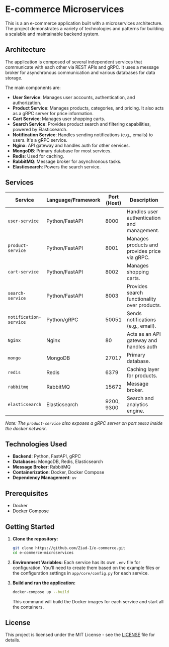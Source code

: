 # E-commerce Microservices

This is a an e-commerce application built with a microservices architecture. The project demonstrates a variety of technologies and patterns for building a scalable and maintainable backend system.

## Architecture

The application is composed of several independent services that communicate with each other via REST APIs and gRPC. It uses a message broker for asynchronous communication and various databases for data storage.

The main components are:
- **User Service**: Manages user accounts, authentication, and authorization.
- **Product Service**: Manages products, categories, and pricing. It also acts as a gRPC server for price information.
- **Cart Service**: Manages user shopping carts.
- **Search Service**: Provides product search and filtering capabilities, powered by Elasticsearch.
- **Notification Service**: Handles sending notifications (e.g., emails) to users. It's a gRPC service.
- **Nginx**: API gateway and handles auth for other services.
- **MongoDB**: Primary database for most services.
- **Redis**: Used for caching.
- **RabbitMQ**: Message broker for asynchronous tasks.
- **Elasticsearch**: Powers the search service.

## Services

| Service                | Language/Framework | Port (Host) | Description                                      |
| ---------------------- | ------------------ | ----------- | ------------------------------------------------ |
| `user-service`         | Python/FastAPI     | 8000        | Handles user authentication and management.      |
| `product-service`      | Python/FastAPI     | 8001        | Manages products and provides price via gRPC.    |
| `cart-service`         | Python/FastAPI     | 8002        | Manages shopping carts.                          |
| `search-service`       | Python/FastAPI     | 8003        | Provides search functionality over products.     |
| `notification-service` | Python/gRPC        | 50051       | Sends notifications (e.g., email).               |
| `Nginx`                | Nginx              | 80          | Acts as an API gateway and handles auth          |
| `mongo`                | MongoDB            | 27017       | Primary database.                                |
| `redis`                | Redis              | 6379        | Caching layer for products.                                   |
| `rabbitmq`             | RabbitMQ           | 15672       | Message broker.                  |
| `elasticsearch`        | Elasticsearch      | 9200, 9300  | Search and analytics engine.                     |

*Note: The `product-service` also exposes a gRPC server on port `50052` inside the docker network.*

## Technologies Used

- **Backend**: Python, FastAPI, gRPC
- **Databases**: MongoDB, Redis, Elasticsearch
- **Message Broker**: RabbitMQ
- **Containerization**: Docker, Docker Compose
- **Dependency Management**: `uv`

## Prerequisites

- Docker
- Docker Compose

## Getting Started

1.  **Clone the repository:**
    ```sh
    git clone https://github.com/Ziad-I/e-commerce.git
    cd e-commerce-microservices
    ```

2.  **Environment Variables:**
    Each service has its own `.env` file for configuration. You'll need to create them based on the example files or the configuration settings in `app/core/config.py` for each service.

3.  **Build and run the application:**
    ```sh
    docker-compose up --build
    ```
    This command will build the Docker images for each service and start all the containers.

## License

This project is licensed under the MIT License - see the [LICENSE](LICENSE) file for details.
